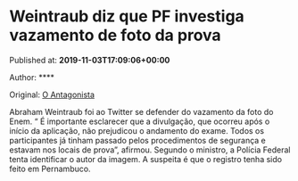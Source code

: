 
# Weintraub diz que PF investiga vazamento de foto da prova

Published at: **2019-11-03T17:09:06+00:00**

Author: ****

Original: [O Antagonista](https://www.oantagonista.com/brasil/weintraub-diz-que-pf-investiga-vazamento-de-foto-da-prova/)

Abraham Weintraub foi ao Twitter se defender do vazamento da foto do Enem.
“ É importante esclarecer que a divulgação, que ocorreu após o início da aplicação, não prejudicou o andamento do exame. Todos os participantes já tinham passado pelos procedimentos de segurança e estavam nos locais de prova”, afirmou.
Segundo o ministro, a Polícia Federal tenta identificar o autor da imagem. A suspeita é que o registro tenha sido feito em Pernambuco.
